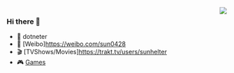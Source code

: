 <img align="right" src="https://github-readme-stats.vercel.app/api?username=Sunhelter&show_icons=true&icon_color=CE1D2D&text_color=718096&bg_color=00000000&hide_title=true&hide_border=true&count_private=true" />

### Hi there 👋

- 📌 dotneter
- 🔗 [Weibo]https://weibo.com/sun0428
- 🎬 [TVShows/Movies]https://trakt.tv/users/sunhelter
- 🎮 [Games](https://www.exophase.com/user/Sunhelter/)
